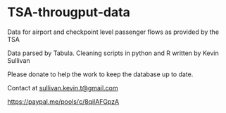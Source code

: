 # TSA-througput-data
Data for airport and checkpoint level passenger flows as provided by the TSA

Data parsed by Tabula. Cleaning scripts in python and R written by Kevin Sullivan

Please donate to help the work to keep the database up to date.

Contact at sullivan.kevin.t@gmail.com

https://paypal.me/pools/c/8qilAFGpzA
